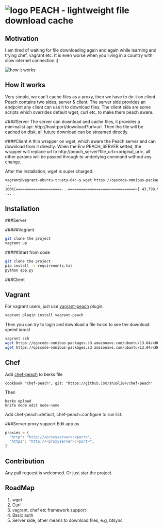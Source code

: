 ![logo](https://raw.githubusercontent.com/shuoli84/peach/master/logo.png "logo")
PEACH - lightweight file download cache
===

Motivation
---
I am tired of waiting for file downloading again and again while learning and trying chef, vagrant etc. It is even worse when you living in a country with slow internet connection :).

![how it works](https://raw.githubusercontent.com/shuoli84/peach/master/picture.png "How peach help")


How it works
---
Very simple, we can't cache files as a proxy, then we have to do it on client. Peach contains two sides, server & client. The server side provides an endpoint any client can use it to download files. The client side are some scripts which overrides default wget, curl etc, to make them peach aware.

####Server
The server can download and cache files, it provides a minimalist api: http://host:port/download?url=url. Then the file will be cached on disk, all future download can be streamed directly. 

####Client
A thin wrapper on wget, which aware the Peach server and can download from it directly. When the Env PEACH_SERVER setted, the wrapper will replace url to http://peach_server?file_url=<original_url>, all other params will be passed through to underlying command without any change.

After the installation, wget is super charged:
```sh
vagrant@vagrant-ubuntu-trusty-64:~$ wget https://opscode-omnibus-packages.s3.amazonaws.com/ubuntu/13.04/x86_64/chef_12.0.3-1_amd64.deb
...
100%[=====================...===============================>] 43,799,970  17.4MB/s   in 2.4s
...
```

Installation
---
###Server

#####Vagrant
```sh
git clone the project
vagrant up
```

#####Start from code
```sh
git clone the project
pip install -r requirements.txt
python app.py
```

###Client

Vagrant
---

For vagrant users, just use [vagrant-peach](https://github.com/shuoli84/vagrant-peach) plugin.
```sh
vagrant plugin install vagrant-peach
```

Then you can try to login and download a file twice to see the download speed boost
```sh
vagrant ssh
wget https://opscode-omnibus-packages.s3.amazonaws.com/ubuntu/13.04/x86_64/chef_12.0.3-1_amd64.deb -O chef.deb
wget https://opscode-omnibus-packages.s3.amazonaws.com/ubuntu/13.04/x86_64/chef_12.0.3-1_amd64.deb -O chef.deb
```

Chef
---

Add [chef-peach](https://github.com/shuoli84/chef-peach) to berks file
```
cookbook "chef-peach", git: "https://github.com/shuoli84/chef-peach"
```
Then
```
berks upload
knife node edit node-name
```

Add chef-peach::default, chef-peach::configure to run list.

###Server proxy support
Edit app.py

```python
proxies = {
  "http": "http://<proxyserver>:<port>",
  "https": "http://<proxyserver>:<port>",
}
```

Contribution
---
Any pull request is welcomed. Or just star the project.

RoadMap
---
1. wget
2. Curl
3. vagrant, chef etc framework support
4. Basic auth
5. Server side, other means to download files, e.g, btsync
